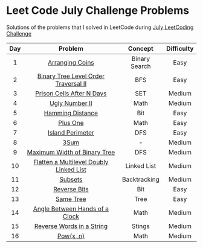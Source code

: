 # Leet Code July Challenge Problems
Solutions of the problems that I solved in LeetCode during [July LeetCoding Challenge](https://leetcode.com/explore/featured/card/july-leetcoding-challenge/)


| Day | Problem                                                                                 | Concept                    | Difficulty | 
| :--:|:--------------------------------------------------------------------------------------: | :-------------------------:| :---------:|
| 1   | [Arranging Coins](https://leetcode.com/problems/arranging-coins/)                   | Binary Search              |     Easy   |
| 2   | [Binary Tree Level Order Traversal II](https://leetcode.com/problems/binary-tree-level-order-traversal-ii/)| BFS  |     Easy   |
| 3   | [Prison Cells After N Days](https://leetcode.com/problems/prison-cells-after-n-days/)| SET  |     Medium   |
| 4   | [Ugly Number II](https://leetcode.com/problems/ugly-number-ii/)| Math  |     Medium   |
| 5   | [Hamming Distance](https://leetcode.com/problems/hamming-distance/)| Bit  |     Easy   |
| 6   | [Plus One](https://leetcode.com/problems/plus-one/)| Math  |     Easy   |
| 7   | [Island Perimeter](https://leetcode.com/problems/island-perimeter/)| DFS  |     Easy   |
| 8   | [3Sum](https://leetcode.com/problems/3sum/)| -  |     Medium   |
| 9   | [Maximum Width of Binary Tree](https://leetcode.com/problems/maximum-width-of-binary-tree/)| DFS  |     Medium   |
| 10  | [Flatten a Multilevel Doubly Linked List](https://leetcode.com/problems/flatten-a-multilevel-doubly-linked-list/)| Linked List  |     Medium   |
| 11  | [Subsets](https://leetcode.com/problems/subsets/)| Backtracking  |     Medium   |
| 12  | [Reverse Bits](https://leetcode.com/problems/reverse-bits/)| Bit  |     Easy   |
| 13  | [Same Tree](https://leetcode.com/problems/same-tree/)| Tree  |     Easy   |
| 14  | [Angle Between Hands of a Clock](https://leetcode.com/problems/angle-between-hands-of-a-clock/)| Math  |     Medium   |
| 15  | [Reverse Words in a String](https://leetcode.com/problems/reverse-words-in-a-string/)| Stings  |     Medium   |
| 16  | [Pow(x, n)](https://leetcode.com/problems/powx-n/)| Math  |     Medium   |
